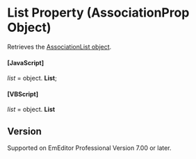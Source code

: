 # List Property (AssociationProp Object)

Retrieves the [AssociationList object](../association_list/index).

#### \[JavaScript\]

_list_ =
object. **List**;

#### \[VBScript\]

_list_ =
object. **List**

## Version

Supported on EmEditor Professional Version 7.00 or later.